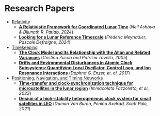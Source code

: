 # Research Papers

- [Relativity](relativity/00-index.md)
  - [**A Relativistic Framework for Coordinated Lunar Time**](A%20relativistic%20framework%20for%20coordinated%20lunar%20time.pdf)
    (_Neil Ashbya & Bijunath R. Patlab, 2024_)
  - [**Looking for a Lunar Reference Timescale**](Looking%20for%20a%20Lunar%20Reference%20Timescale.pdf)
    (_Frédéric Meynadier, Pascale Defraigne, 2024_)
- [Timekeeping](timekeeping/00-index.md)
  - [**The Clock Model and Its Relationship with the Allan and Related Variances**](The%20Clock%20Model%20and%20Its%20Relationship%20with%20the%20Allan%20and%20Related%20Variances.pdf)
    (_Cristina Zucca and Patrizia Tavella, 2005_)
  - [**Drifts and Environmental Disturbances in Atomic Clock Subsystems: Quantifying Local Oscillator, Control Loop, and Ion Resonance Interactions**](Drifts%20and%20Environmental%20Disturbances%20in%20Atomic%20Clock%20Subsystems%20Quantifying%20Local%20Oscillator,%20Control%20Loop,%20and%20Ion%20Resonance%20Interactions.pdf)
    (_Daphna G. Enzer, et. al, 2017_)
- [Positioning, Navigation, and Timing Networks](pnt-networks/index.md)
  - [**Time-transfer and clock-synchronization technique for microsatellites in the lunar region**](Time-transfer%20and%20clock-synchronization%20technique%20for%20microsatellites%20in%20the%20lunar%20region.pdf)
    (_Immacolata Fazzoletto, et al., 2023_)
  - [**Design of a high-stability heterogeneous clock system for small satellites in LEO**](Design%20of%20a%20high-stability%20heterogeneous%20clock%20system%20for%20small%20satellites%20in%20LEO.pdf)
    (_Damon Van Buren, Penina Axelrad, Scott Palo, 2021_)
